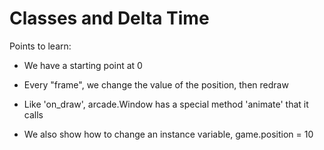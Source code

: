 # Classes and Delta Time

Points to learn:

- We have a starting point at 0

- Every "frame", we change the value of the position, then redraw

- Like 'on_draw', arcade.Window has a special method 'animate' that it calls

- We also show how to change an instance variable, game.position = 10
